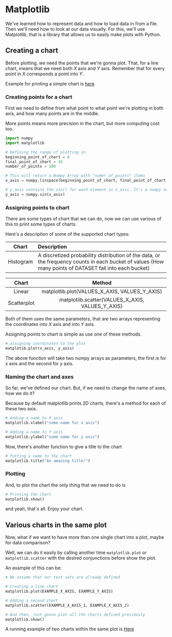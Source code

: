 # Matplotlib

We've learned how to represent data and how to load data in from a file. Then we'll need how to look at our data visually. For this, we'll use Matplotlib, that is a library that allows us to easily make plots with Python.

## Creating a chart

Before plotting, we need the points that we're gonna plot. That, for a line chart, means that we need both *X* axis and *Y* axis. Remember that for every point in *X* corresponds a point into *Y*.

Example for printing a simple chart is [here](https://github.com/SrChach/numpy_stack_and_algorithms/blob/master/matplotlib/basics.py)

### Creating points for a chart

First we need to define from what point to what point we're plotting in both axis, and how many points are in the middle.

More points means more precision in the chart, but more computing cost too.

``` python
import numpy
import matplotlib

# Defining the range of plotting in
beginning_point_of_chart = 0
final_point_of_chart = 10
number_of_points = 100

# This will return a Numpy Array with "numer_of_points" items
x_axis = numpy.linspace(beginning_point_of_chart, final_point_of_chart, number_of_points)

# y_axis contains the sin() for each element in x_axis. It's a numpy array
y_axis = numpy.sin(x_axis)
```

### Assigning points to chart

There are some types of chart that we can do, now we can use various of this to print some types of charts.

Here's a description of some of the supported chart types:

|Chart|Description|
|:---:|:---|
|Histogram|A discretized probability distribution of the data, or the frequency counts in each bucket of values (How many points of DATASET fall into each bucket)|

|Chart|Method|
|:---:|:---:|
|Linear|matplotlib.plot(VALUES_X_AXIS, VALUES_Y_AXIS)|
|Scatterplot|matplotlib.scatter(VALUES_X_AXIS, VALUES_Y_AXIS)|

Both of them uses the same parameters, that are two arrays representing the coordinates into *X* axis and into *Y* axis.

Assigning points to chart is simple as use one of these methods.

``` python
# assigning coordinates to the plot
matplotib.plot(x_axis, y_axis)
```

The above function will take two numpy arrays as parameters, the first is for *x* axis and the second for *y* axis.

### Naming the chart and axes

So far, we've defined our chart. But, if we need to change the name of axes, how we do it?

Because by default matplotlib prints 2D charts, there's a method for each of these two axis.

``` python
# Adding a name to X axis
matplotlib.xlabel("some name for x axis")

# Adding a name to Y axis
matplotlib.ylabel("some name for y axis")
```

Now, there's another function to give a title to the chart

``` python
# Putting a name to the chart
matplotlib.title("An amazing title!")
```

### Plotting

And, to plot the chart the only thing that we need to do is

``` python
# Printing the chart
matplotlib.show()
```

and yeah, that's all. Enjoy your chart.

## Various charts in the same plot

Now, what if we want to have more than one single chart into a plot, maybe for data comparison?

Well, we can do it easily by calling another time `matplotlib.plot` or `matplotlib.scatter` with the desired conjunctions before show the plot.

An example of this can be:

``` python
# We assume that our test sets are already defined

# Creating a line chart
matplotlib.plot(EXAMPLE_X_AXIS, EXAMPLE_Y_AXIS)

# Adding a second chart
matplotlib.scatter(EXAMPLE_X_AXIS_1, EXAMPLE_X_AXIS_2)

# And then, just gonna plot all the charts defined previously
matplotlib.show()
```

A running example of two charts within the same plot is [Here](https://github.com/SrChach/numpy_stack_and_algorithms/blob/master/matplotlib/scatterplot.py)